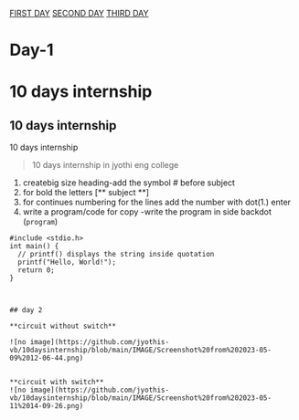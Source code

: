 [FIRST DAY](https://github.com/jyothis-vb/10daysinternship/blob/main/Day%201.md)
[SECOND DAY](https://github.com/jyothis-vb/10daysinternship/blob/main/day2.md)
[THIRD DAY](https://github.com/jyothis-vb/10daysinternship/blob/main/day3.md)

# Day-1
# 10 days internship
## 10 days internship
10 days internship
> 10 days internship in jyothi eng college

1. createbig size heading-add the symbol # before subject
2. for bold the letters [** subject **]
3. for continues numbering for the lines add the number with dot(1.) enter
4. write a program/code for copy -write the program in side backdot (```program```)

 ```
 #include <stdio.h>
int main() {
   // printf() displays the string inside quotation
   printf("Hello, World!");
   return 0;
}



## day 2

**circuit without switch**

![no image](https://github.com/jyothis-vb/10daysinternship/blob/main/IMAGE/Screenshot%20from%202023-05-09%2012-06-44.png)


**circuit with switch**
![no image](https://github.com/jyothis-vb/10daysinternship/blob/main/IMAGE/Screenshot%20from%202023-05-11%2014-09-26.png)
